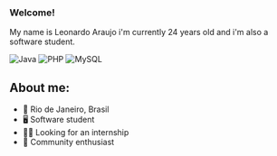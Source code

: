 ### Welcome!

My name is Leonardo Araujo i'm currently 24 years old and i'm also a software student.

![Java](https://img.shields.io/badge/java-%23ED8B00.svg?style=for-the-badge&logo=java&logoColor=white)
![PHP](https://img.shields.io/badge/php-%23777BB4.svg?style=for-the-badge&logo=php&logoColor=white)
![MySQL](https://img.shields.io/badge/mysql-%2300f.svg?style=for-the-badge&logo=mysql&logoColor=white)

## About me:

- 📍 Rio de Janeiro, Brasil
- 🖥 Software student
- 🧑‍💻 Looking for an internship
- 💜 Community enthusiast
